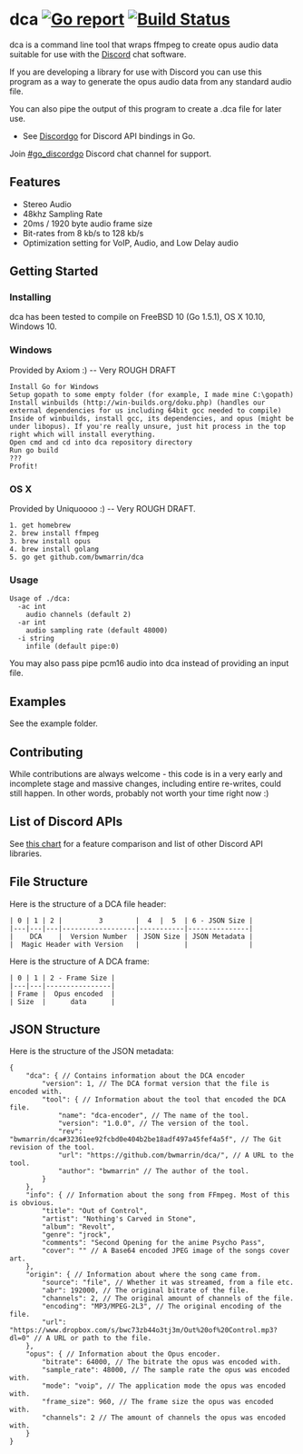 dca  [![Go report](http://goreportcard.com/badge/bwmarrin/dca)](http://goreportcard.com/report/bwmarrin/dca) [![Build Status](https://travis-ci.org/bwmarrin/discordgo.svg?branch=master)](https://travis-ci.org/bwmarrin/dca)
====

dca is a command line tool that wraps ffmpeg to create opus audio data suitable
for use with the [Discord](https://discordapp.com/) chat software.

If you are developing a library for use with Discord you can use this program
as a way to generate the opus audio data from any standard audio file.

You can also pipe the output of this program to create a .dca file for later use.

* See [Discordgo](https://github.com/bwmarrin/discordgo) for Discord API bindings in Go.

Join [#go_discordgo](https://discord.gg/0SBTUU1wZTWT6sqd) Discord chat channel 
for support.

## Features
* Stereo Audio
* 48khz Sampling Rate
* 20ms / 1920 byte audio frame size
* Bit-rates from 8 kb/s to 128 kb/s
* Optimization setting for VoIP, Audio, and Low Delay audio


## Getting Started

### Installing

dca has been tested to compile on FreeBSD 10 (Go 1.5.1), OS X 10.10, Windows 10.


### Windows
Provided by Axiom :) -- Very ROUGH DRAFT
```
Install Go for Windows
Setup gopath to some empty folder (for example, I made mine C:\gopath)
Install winbuilds (http://win-builds.org/doku.php) (handles our external dependencies for us including 64bit gcc needed to compile)
Inside of winbuilds, install gcc, its dependencies, and opus (might be under libopus). If you're really unsure, just hit process in the top right which will install everything.
Open cmd and cd into dca repository directory
Run go build
???
Profit!
```

### OS X
Provided by Uniquoooo :) -- Very ROUGH DRAFT.
```
1. get homebrew
2. brew install ffmpeg
3. brew install opus
4. brew install golang
5. go get github.com/bwmarrin/dca
```


### Usage

```
Usage of ./dca:
  -ac int
    audio channels (default 2)
  -ar int
    audio sampling rate (default 48000)
  -i string
    infile (default pipe:0)
```

You may also pass pipe pcm16 audio into dca instead of providing an input file.


## Examples

See the example folder.


## Contributing

While contributions are always welcome - this code is in a very early and 
incomplete stage and massive changes, including entire re-writes, could still
happen.  In other words, probably not worth your time right now :)

## List of Discord APIs

See [this chart](https://abal.moe/Discord/Libraries.html) for a feature 
comparison and list of other Discord API libraries.

## File Structure

Here is the structure of a DCA file header:

```
| 0 | 1 | 2 |         3        |  4  |  5  | 6 - JSON Size |
|---|---|---|------------------|-----------|---------------|
|    DCA    |  Version Number  | JSON Size | JSON Metadata |
|  Magic Header with Version   |           |               |
```

Here is the structure of A DCA frame:

```
| 0 | 1 | 2 - Frame Size |
|---|---|----------------|
| Frame |  Opus encoded  |
| Size  |      data      |
```

## JSON Structure

Here is the structure of the JSON metadata:

```
{
    "dca": { // Contains information about the DCA encoder
        "version": 1, // The DCA format version that the file is encoded with.
        "tool": { // Information about the tool that encoded the DCA file.
            "name": "dca-encoder", // The name of the tool.
            "version": "1.0.0", // The version of the tool.
            "rev": "bwmarrin/dca#32361ee92fcbd0e404b2be18adf497a45fef4a5f", // The Git revision of the tool.
            "url": "https://github.com/bwmarrin/dca/", // A URL to the tool.
            "author": "bwmarrin" // The author of the tool.
        }
    },
    "info": { // Information about the song from FFmpeg. Most of this is obvious.
        "title": "Out of Control", 
        "artist": "Nothing's Carved in Stone",
        "album": "Revolt",
        "genre": "jrock",
        "comments": "Second Opening for the anime Psycho Pass",
        "cover": "" // A Base64 encoded JPEG image of the songs cover art.
    },
    "origin": { // Information about where the song came from.
        "source": "file", // Whether it was streamed, from a file etc.
        "abr": 192000, // The original bitrate of the file.
        "channels": 2, // The original amount of channels of the file.
        "encoding": "MP3/MPEG-2L3", // The original encoding of the file.
        "url": "https://www.dropbox.com/s/bwc73zb44o3tj3m/Out%20of%20Control.mp3?dl=0" // A URL or path to the file.
    },
    "opus": { // Information about the Opus encoder.
        "bitrate": 64000, // The bitrate the opus was encoded with.
        "sample_rate": 48000, // The sample rate the opus was encoded with.
        "mode": "voip", // The application mode the opus was encoded with.
        "frame_size": 960, // The frame size the opus was encoded with.
        "channels": 2 // The amount of channels the opus was encoded with.
    }
}
```